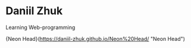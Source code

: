 

# Daniil Zhuk
Learning Web-programming

{Neon Head}(https://daniil-zhuk.github.io/Neon%20Head/ "Neon Head")
